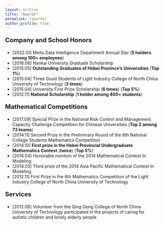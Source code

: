 ```yaml
---
layout: archive
title: "Awards"
permalink: /awards/
author_profile: true
---
```


<p style="font-size: 20px; font-weight: bold;">Company and School Honors</p>

- [2022.01] Meitu Data Intelligence Department Annual Star (**5 holders among 100+ employees**)
- [2018.06] Nankai University Graduate Scholarship
- [2015.05] **Outstanding Graduates of Hebei Province’s Universities** (**Top 1%**)
- [2015.04] Three Good Students of Light Industry College of North China University of Technology (**3 times**)
- [2015.04] University First Prize Scholarship (**6 times**) (**Top 5%**)
- [2012.11] **National Scholarship** (**1 holder among 400+ students**)


<p style="font-size: 20px; font-weight: bold;">Mathematical Competitions</p>

- [2017.09] Special Prize in the National Risk Control and Management Capacity Challenge Competition for Chinese Universities (**Top 2 among 73 teams**)
- [2014.11] Second Prize in the Preliminary Round of the 6th National College Students Mathematics Competition
- [2014.10] **First prize in the Hebei Provincial Undergraduate Mathematics Contest** (**twice**) (**Top 5%**)
- [2014.04] Honorable mention of the 2014 Mathematical Contest In Modeling
- [2014.03] Third prize of the 2014 Asia Pacific Mathematical Contest In Modeling
- [2012.11] First Prize in the 6th Mathematics Competition of the Light Industry College of North China University of Technology

<p style="font-size: 20px; font-weight: bold;">Services</p>

- [2012.06] Volunteer from the Qing Gong College of North China University of Technology participated in the projects of caring for autistic children and lonely elderly people


